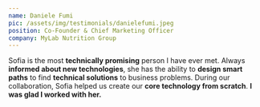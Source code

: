 ```yaml
---
name: Daniele Fumi
pic: /assets/img/testimonials/danielefumi.jpeg
position: Co-Founder & Chief Marketing Officer
company: MyLab Nutrition Group
---
```

Sofia is the most **technically promising** person I have ever met.
Always **informed about new technologies**, she has the ability 
to **design smart paths** to find **technical solutions** to business problems.
During our collaboration, Sofia helped us create our **core technology from scratch**.
**I was glad I worked with her.**